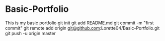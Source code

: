 # Basic-Portfolio
This is my basic portfolio
git init
git add README.md
git commit -m "first commit"
git remote add origin git@github.com:Lorette04/Basic-Portfolio.git
git push -u origin master
